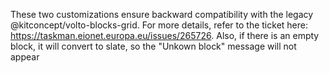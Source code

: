 These two customizations ensure backward compatibility with the legacy @kitconcept/volto-blocks-grid. For more details, refer to the ticket here: https://taskman.eionet.europa.eu/issues/265726.
Also, if there is an empty block, it will convert to slate, so the "Unkown block" message will not appear
